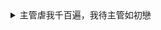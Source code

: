 <details>
  
  <summary> 主管虐我千百遍，我待主管如初戀 </summary>
  
  ```  
  ![](https://i.imgur.com/1HEyQGq.jpg)
  ```

</details>
